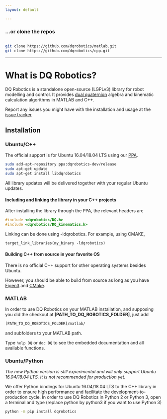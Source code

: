 ```yaml
---
layout: default

---
```


### …or clone the repos

```bash

git clone https://github.com/dqrobotics/matlab.git
git clone https://github.com/dqrobotics/cpp.git
```

<hr />

# What is DQ Robotics?

DQ Robotics is a standalone open-source (LGPLv3) library for robot modelling and control. It provides [dual quaternion](http://en.wikipedia.org/wiki/Dual_quaternion) algebra and kinematic calculation algorithms in MATLAB and C++.

Report any issues you might have with the installation and usage at the [issue tracker](http://sourceforge.net/p/dqrobotics/tickets/)

## Installation

### Ubuntu/C++

The official support is for Ubuntu 16.04/18.04 LTS using our [PPA](https://launchpad.net/~dqrobotics-dev/+archive/ubuntu/release).

```bash
sudo add-apt-repository ppa:dqrobotics-dev/release
sudo apt-get update
sudo apt-get install libdqrobotics
```

All library updates will be delivered together with your regular Ubuntu updates.

#### Including and linking the library in your C++ projects

After installing the library through the PPA, the relevant headers are

```cpp
#include <dqrobotics/DQ.h>
#include <dqrobotics/DQ_kinematics.h>
```

Linking can be done using -ldqrobotics. For example, using CMAKE, 

```makefile
target_link_libraries(my_binary -ldqrobotics)
```

#### Building C++ from source in your favorite OS

There is no official C++ support for other operating systems besides Ubuntu.

However, you should be able to build from source as long as you have [Eigen3](http://eigen.tuxfamily.org/index.php?title=Main_Page) and [CMake](https://cmake.org/).

### MATLAB

In order to use DQ Robotics on your MATLAB installation, and supposing you did the checkout at **[PATH_TO_DQ_ROBOTICS_FOLDER]**, just add

```bash
[PATH_TO_DQ_ROBOTICS_FOLDER]/matlab/
```

and subfolders to your MATLAB path.

Type `help DQ` or `doc DQ`  to see the embedded documentation and all available functions.

### Ubuntu/Python

*The new Python version is still experimental and will only support Ubuntu 16.04/18.04 LTS. It is not recommended for production yet.*

We offer Python bindings for Ubuntu 16.04/18.04 LTS to the C++ library in order to ensure high performance and facilitate the development-to-production cycle. In order to use DQ Robotics in Python 2 or Python 3,  open a terminal and type (replace python by python3 if you want to use Python 3)

```bash
python -m pip install dqrobotics
```




